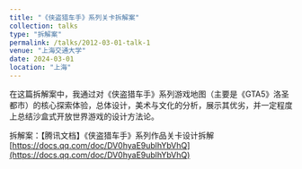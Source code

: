 ```yaml
---
title: "《侠盗猎车手》系列关卡拆解案"
collection: talks
type: "拆解案"
permalink: /talks/2012-03-01-talk-1
venue: "上海交通大学"
date: 2024-03-01
location: "上海"
---
```


在这篇拆解案中，我通过对《侠盗猎车手》系列游戏地图（主要是《GTA5》洛圣都市）的核心探索体验，总体设计，美术与文化的分析，展示其优劣，并一定程度上总结沙盒式开放世界游戏的设计方法论。  

拆解案：【腾讯文档】《侠盗猎车手》系列作品关卡设计拆解
[https://docs.qq.com/doc/DV0hyaE9ublhYbVhQ](https://docs.qq.com/doc/DV0hyaE9ublhYbVhQ)
